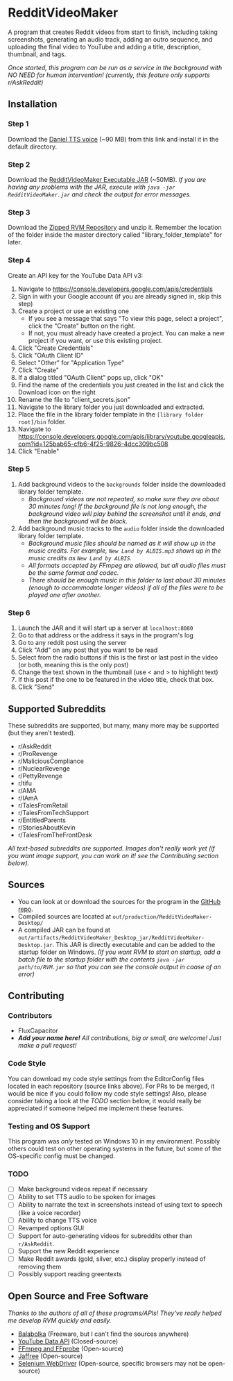# RedditVideoMaker
A program that creates Reddit videos from start to finish, including taking screenshots, generating an audio track, adding an outro sequence, and uploading the final video to YouTube and adding a title, description, thumbnail, and tags.

*Once started, this program can be run as a service in the background with NO NEED for human intervention! (currently, this feature only supports r/AskReddit)*
## Installation
### Step 1
Download the [Daniel TTS voice](https://github.com/FluxCapacitor2/RedditVideoMaker-Desktop/blob/master/Daniel%2022Khz%20MLG%20voice.exe?raw=true) (~90 MB) from this link and install it in the default directory.
### Step 2
Download the [RedditVideoMaker Executable JAR](https://github.com/FluxCapacitor2/RedditVideoMaker-Desktop/blob/master/out/artifacts/RedditVideoMaker_Desktop_jar/RedditVideoMaker-Desktop.jar?raw=true) (~50MB). *If you are having any problems with the JAR, execute with `java -jar RedditVideoMaker.jar` and check the output for error messages.*
### Step 3
Download the [Zipped RVM Repository](https://github.com/FluxCapacitor2/RedditVideoMaker-Desktop/archive/master.zip) and unzip it. Remember the location of the folder inside the master directory called "library_folder_template" for later.
### Step 4
Create an API key for the YouTube Data API v3:
1. Navigate to https://console.developers.google.com/apis/credentials
2. Sign in with your Google account (if you are already signed in, skip this step)
3. Create a project or use an existing one
   * If you see a message that says "To view this page, select a project", click the "Create" button on the right.
   * If not, you must already have created a project. You can make a new project if you want, or use this existing project.
4. Click "Create Credentials"
5. Click "OAuth Client ID"
6. Select "Other" for "Application Type"
7. Click "Create"
8. If a dialog titled "OAuth Client" pops up, click "OK"
9. Find the name of the credentials you just created in the list and click the Download icon on the right
10. Rename the file to "client_secrets.json"
11. Navigate to the library folder you just downloaded and extracted.
11. Place the file in the library folder template in the `[library folder root]/bin` folder.
12. Navigate to https://console.developers.google.com/apis/library/youtube.googleapis.com?id=125bab65-cfb6-4f25-9826-4dcc309bc508
13. Click "Enable"
### Step 5
1. Add background videos to the `backgrounds` folder inside the downloaded library folder template.
    * *Background videos are *not* repeated, so make sure they are about 30 minutes long! If the background file is not long enough, the background video will play behind the screenshot until it ends, and then the background will be black.*
2. Add background music tracks to the `audio` folder inside the downloaded library folder template.
    * *Background music files should be named as it will show up in the music credits. For example, `New Land by ALBIS.mp3` shows up in the music credits as `New Land by ALBIS`.*
    * *All formats accepted by FFmpeg are allowed, but all audio files must be the same format and codec.*
    * *There should be enough music in this folder to last about 30 minutes (enough to accommodate longer videos) if all of the files were to be played one after another.*
### Step 6
1. Launch the JAR and it will start up a server at `localhost:8080`
2. Go to that address or the address it says in the program's log
3. Go to any reddit post using the server
4. Click "Add" on any post that you want to be read
5. Select from the radio buttons if this is the first or last post in the video (or both, meaning this is the only post)
6. Change the text shown in the thumbnail (use < and > to highlight text)
7. If this post if the one to be featured in the video title, check that box.
8. Click "Send"
## Supported Subreddits
These subreddits are supported, but many, many more may be supported (but they aren't tested).
- r/AskReddit
- r/ProRevenge
- r/MaliciousCompliance
- r/NuclearRevenge
- r/PettyRevenge
- r/tifu
- r/AMA
- r/IAmA
- r/TalesFromRetail
- r/TalesFromTechSupport
- r/EntitledParents
- r/StoriesAboutKevin
- r/TalesFromTheFrontDesk

*All text-based subreddits are supported. Images don't really work yet (if you want image support, you can work on it! see the Contributing section below).*
## Sources
* You can look at or download the sources for the program in the [GitHub repo](https://github.com/FluxCapacitor2/RedditVideoMaker-Desktop).
* Compiled sources are located at `out/production/RedditVideoMaker-Desktop/`
* A compiled JAR can be found at `out/artifacts/RedditVideoMaker_Desktop_jar/RedditVideoMaker-Desktop.jar`. This JAR is directly executable and can be added to the startup folder on Windows.
*(If you want RVM to start on startup, add a batch file to the startup folder with the contents `java -jar path/to/RVM.jar` so that you can see the console output in caase of an error)*
## Contributing
### Contributors
* FluxCapacitor
* ***Add your name here!*** *All contributions, big or small, are welcome! Just make a pull request!*
### Code Style
You can download my code style settings from the EditorConfig files located in each repository (source links above). For PRs to be merged, it would be nice if you could follow my code style settings! Also, please consider taking a look at the *TODO* section below, it would really be appreciated if someone helped me implement these features.
### Testing and OS Support
This program was *only* tested on Windows 10 in my environment. Possibly others could test on other operating systems in the future, but some of the OS-specific config must be changed.
### TODO
- [ ] Make background videos repeat if necessary
- [ ] Ability to set TTS audio to be spoken for images
- [ ] Ability to narrate the text in screenshots instead of using text to speech (like a voice recorder)
- [ ] Ability to change TTS voice
- [ ] Revamped options GUI
- [ ] Support for auto-generating videos for subreddits other than `r/AskReddit`.
- [ ] Support the new Reddit experience
- [ ] Make Reddit awards (gold, silver, etc.) display properly instead of removing them
- [ ] Possibly support reading greentexts

## Open Source and Free Software
*Thanks to the authors of all of these programs/APIs! They've really helped me develop RVM quickly and easily.*
- [Balabolka](http://www.cross-plus-a.com/balabolka.htm) (Freeware, but I can't find the sources anywhere)
- [YouTube Data API](https://console.developers.google.com/apis/library/youtube.googleapis.com?id=125bab65-cfb6-4f25-9826-4dcc309bc508) (Closed-source)
- [FFmpeg and FFprobe](http://ffmpeg.org/) (Open-source)
- [Jaffree](https://github.com/kokorin/Jaffree) (Open-source)
- [Selenium WebDriver](https://www.selenium.dev/) (Open-source, specific browsers may not be open-source)
